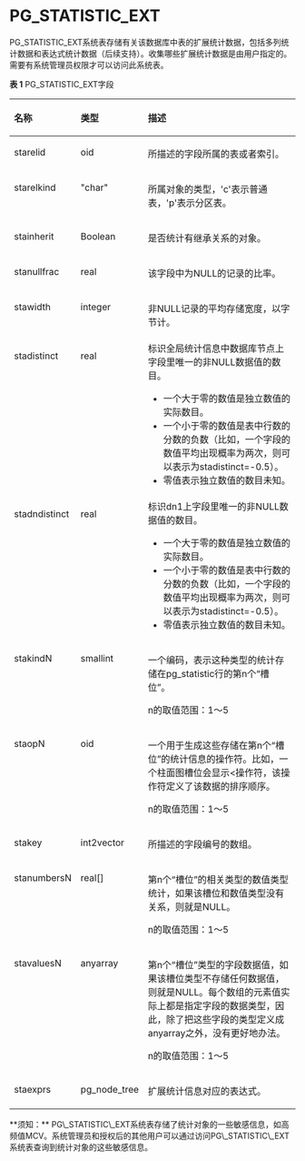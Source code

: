 # PG\_STATISTIC\_EXT<a name="ZH-CN_TOPIC_0289899833"></a>

PG\_STATISTIC\_EXT系统表存储有关该数据库中表的扩展统计数据，包括多列统计数据和表达式统计数据（后续支持）。收集哪些扩展统计数据是由用户指定的。需要有系统管理员权限才可以访问此系统表。

**表 1**  PG\_STATISTIC\_EXT字段

<a name="zh-cn_topic_0283137717_zh-cn_topic_0237122318_zh-cn_topic_0059778435_t409d019781a1464fa35a78496efe5127"></a>
<table><thead align="left"><tr id="zh-cn_topic_0283137717_zh-cn_topic_0237122318_zh-cn_topic_0059778435_r9fa959080f464cda84d3e370c739cedb"><th class="cellrowborder" valign="top" width="18.25%" id="mcps1.2.4.1.1"><p id="zh-cn_topic_0283137717_zh-cn_topic_0237122318_zh-cn_topic_0059778435_a9eeabae9f57146a3b582196fd912e426"><a name="zh-cn_topic_0283137717_zh-cn_topic_0237122318_zh-cn_topic_0059778435_a9eeabae9f57146a3b582196fd912e426"></a><a name="zh-cn_topic_0283137717_zh-cn_topic_0237122318_zh-cn_topic_0059778435_a9eeabae9f57146a3b582196fd912e426"></a>名称</p>
</th>
<th class="cellrowborder" valign="top" width="14.85%" id="mcps1.2.4.1.2"><p id="zh-cn_topic_0283137717_zh-cn_topic_0237122318_zh-cn_topic_0059778435_ae624cb0932be49ebac308d8f7c5ac44d"><a name="zh-cn_topic_0283137717_zh-cn_topic_0237122318_zh-cn_topic_0059778435_ae624cb0932be49ebac308d8f7c5ac44d"></a><a name="zh-cn_topic_0283137717_zh-cn_topic_0237122318_zh-cn_topic_0059778435_ae624cb0932be49ebac308d8f7c5ac44d"></a>类型</p>
</th>
<th class="cellrowborder" valign="top" width="66.9%" id="mcps1.2.4.1.3"><p id="zh-cn_topic_0283137717_zh-cn_topic_0237122318_zh-cn_topic_0059778435_acf2cd5f8256b4f5abd9e302d0ca582fb"><a name="zh-cn_topic_0283137717_zh-cn_topic_0237122318_zh-cn_topic_0059778435_acf2cd5f8256b4f5abd9e302d0ca582fb"></a><a name="zh-cn_topic_0283137717_zh-cn_topic_0237122318_zh-cn_topic_0059778435_acf2cd5f8256b4f5abd9e302d0ca582fb"></a>描述</p>
</th>
</tr>
</thead>
<tbody><tr id="zh-cn_topic_0283137717_zh-cn_topic_0237122318_zh-cn_topic_0059778435_r9df1702564f0488285e85b6175f2f077"><td class="cellrowborder" valign="top" width="18.25%" headers="mcps1.2.4.1.1 "><p id="zh-cn_topic_0283137717_zh-cn_topic_0237122318_zh-cn_topic_0059778435_a955ddb3e3046481f85d60457555bbd47"><a name="zh-cn_topic_0283137717_zh-cn_topic_0237122318_zh-cn_topic_0059778435_a955ddb3e3046481f85d60457555bbd47"></a><a name="zh-cn_topic_0283137717_zh-cn_topic_0237122318_zh-cn_topic_0059778435_a955ddb3e3046481f85d60457555bbd47"></a>starelid</p>
</td>
<td class="cellrowborder" valign="top" width="14.85%" headers="mcps1.2.4.1.2 "><p id="zh-cn_topic_0283137717_zh-cn_topic_0237122318_zh-cn_topic_0059778435_a7369429b087d40dfb246ac6bef7221ef"><a name="zh-cn_topic_0283137717_zh-cn_topic_0237122318_zh-cn_topic_0059778435_a7369429b087d40dfb246ac6bef7221ef"></a><a name="zh-cn_topic_0283137717_zh-cn_topic_0237122318_zh-cn_topic_0059778435_a7369429b087d40dfb246ac6bef7221ef"></a>oid</p>
</td>
<td class="cellrowborder" valign="top" width="66.9%" headers="mcps1.2.4.1.3 "><p id="zh-cn_topic_0283137717_zh-cn_topic_0237122318_zh-cn_topic_0059778435_a9f44d7fc88174a08a4fd18e69a06db8a"><a name="zh-cn_topic_0283137717_zh-cn_topic_0237122318_zh-cn_topic_0059778435_a9f44d7fc88174a08a4fd18e69a06db8a"></a><a name="zh-cn_topic_0283137717_zh-cn_topic_0237122318_zh-cn_topic_0059778435_a9f44d7fc88174a08a4fd18e69a06db8a"></a>所描述的字段所属的表或者索引。</p>
</td>
</tr>
<tr id="zh-cn_topic_0283137717_zh-cn_topic_0237122318_zh-cn_topic_0059778435_r36a6830d24b94cdcadbf8c3cd45ca3f8"><td class="cellrowborder" valign="top" width="18.25%" headers="mcps1.2.4.1.1 "><p id="zh-cn_topic_0283137717_zh-cn_topic_0237122318_zh-cn_topic_0059778435_a79be0e463c26402bbc3e8eb971e291c7"><a name="zh-cn_topic_0283137717_zh-cn_topic_0237122318_zh-cn_topic_0059778435_a79be0e463c26402bbc3e8eb971e291c7"></a><a name="zh-cn_topic_0283137717_zh-cn_topic_0237122318_zh-cn_topic_0059778435_a79be0e463c26402bbc3e8eb971e291c7"></a>starelkind</p>
</td>
<td class="cellrowborder" valign="top" width="14.85%" headers="mcps1.2.4.1.2 "><p id="zh-cn_topic_0283137717_zh-cn_topic_0237122318_zh-cn_topic_0059778435_a00a2a7fecca24f9b987302851e4ab7f5"><a name="zh-cn_topic_0283137717_zh-cn_topic_0237122318_zh-cn_topic_0059778435_a00a2a7fecca24f9b987302851e4ab7f5"></a><a name="zh-cn_topic_0283137717_zh-cn_topic_0237122318_zh-cn_topic_0059778435_a00a2a7fecca24f9b987302851e4ab7f5"></a>"char"</p>
</td>
<td class="cellrowborder" valign="top" width="66.9%" headers="mcps1.2.4.1.3 "><p id="zh-cn_topic_0283137717_zh-cn_topic_0237122318_zh-cn_topic_0059778435_a98eb7d8b50fb42b9878912f0aeb0b1d3"><a name="zh-cn_topic_0283137717_zh-cn_topic_0237122318_zh-cn_topic_0059778435_a98eb7d8b50fb42b9878912f0aeb0b1d3"></a><a name="zh-cn_topic_0283137717_zh-cn_topic_0237122318_zh-cn_topic_0059778435_a98eb7d8b50fb42b9878912f0aeb0b1d3"></a>所属对象的类型，'c'表示普通表，'p'表示分区表。</p>
</td>
</tr>
<tr id="zh-cn_topic_0283137717_zh-cn_topic_0237122318_zh-cn_topic_0059778435_rd3f705c2468a4c718249d404e7951cdc"><td class="cellrowborder" valign="top" width="18.25%" headers="mcps1.2.4.1.1 "><p id="zh-cn_topic_0283137717_zh-cn_topic_0237122318_zh-cn_topic_0059778435_a53b9c37b7d484e23b0e67472ce1e55ea"><a name="zh-cn_topic_0283137717_zh-cn_topic_0237122318_zh-cn_topic_0059778435_a53b9c37b7d484e23b0e67472ce1e55ea"></a><a name="zh-cn_topic_0283137717_zh-cn_topic_0237122318_zh-cn_topic_0059778435_a53b9c37b7d484e23b0e67472ce1e55ea"></a>stainherit</p>
</td>
<td class="cellrowborder" valign="top" width="14.85%" headers="mcps1.2.4.1.2 "><p id="zh-cn_topic_0283137717_zh-cn_topic_0237122318_zh-cn_topic_0059778435_a2128c6cb0f8d427f838e4dfd5482497a"><a name="zh-cn_topic_0283137717_zh-cn_topic_0237122318_zh-cn_topic_0059778435_a2128c6cb0f8d427f838e4dfd5482497a"></a><a name="zh-cn_topic_0283137717_zh-cn_topic_0237122318_zh-cn_topic_0059778435_a2128c6cb0f8d427f838e4dfd5482497a"></a><span id="zh-cn_topic_0283137717_zh-cn_topic_0237122318_text2650327152810"><a name="zh-cn_topic_0283137717_zh-cn_topic_0237122318_text2650327152810"></a><a name="zh-cn_topic_0283137717_zh-cn_topic_0237122318_text2650327152810"></a>Boolean</span></p>
</td>
<td class="cellrowborder" valign="top" width="66.9%" headers="mcps1.2.4.1.3 "><p id="zh-cn_topic_0283137717_zh-cn_topic_0237122318_zh-cn_topic_0059778435_a5aeb7ef6af0b497bacfecde8a757c992"><a name="zh-cn_topic_0283137717_zh-cn_topic_0237122318_zh-cn_topic_0059778435_a5aeb7ef6af0b497bacfecde8a757c992"></a><a name="zh-cn_topic_0283137717_zh-cn_topic_0237122318_zh-cn_topic_0059778435_a5aeb7ef6af0b497bacfecde8a757c992"></a>是否统计有继承关系的对象。</p>
</td>
</tr>
<tr id="zh-cn_topic_0283137717_zh-cn_topic_0237122318_zh-cn_topic_0059778435_r025ddb4ad4f446f4905a0df32f51ea68"><td class="cellrowborder" valign="top" width="18.25%" headers="mcps1.2.4.1.1 "><p id="zh-cn_topic_0283137717_zh-cn_topic_0237122318_zh-cn_topic_0059778435_ac13af8a0cde44a79aefc3967921c3e53"><a name="zh-cn_topic_0283137717_zh-cn_topic_0237122318_zh-cn_topic_0059778435_ac13af8a0cde44a79aefc3967921c3e53"></a><a name="zh-cn_topic_0283137717_zh-cn_topic_0237122318_zh-cn_topic_0059778435_ac13af8a0cde44a79aefc3967921c3e53"></a>stanullfrac</p>
</td>
<td class="cellrowborder" valign="top" width="14.85%" headers="mcps1.2.4.1.2 "><p id="zh-cn_topic_0283137717_zh-cn_topic_0237122318_zh-cn_topic_0059778435_ab8a7294170364af5801a06f663c0126d"><a name="zh-cn_topic_0283137717_zh-cn_topic_0237122318_zh-cn_topic_0059778435_ab8a7294170364af5801a06f663c0126d"></a><a name="zh-cn_topic_0283137717_zh-cn_topic_0237122318_zh-cn_topic_0059778435_ab8a7294170364af5801a06f663c0126d"></a>real</p>
</td>
<td class="cellrowborder" valign="top" width="66.9%" headers="mcps1.2.4.1.3 "><p id="zh-cn_topic_0283137717_zh-cn_topic_0237122318_zh-cn_topic_0059778435_afeda68a6a9b04e1ca4acb5752f35caa9"><a name="zh-cn_topic_0283137717_zh-cn_topic_0237122318_zh-cn_topic_0059778435_afeda68a6a9b04e1ca4acb5752f35caa9"></a><a name="zh-cn_topic_0283137717_zh-cn_topic_0237122318_zh-cn_topic_0059778435_afeda68a6a9b04e1ca4acb5752f35caa9"></a>该字段中为NULL的记录的比率。</p>
</td>
</tr>
<tr id="zh-cn_topic_0283137717_zh-cn_topic_0237122318_zh-cn_topic_0059778435_r177bec5ced3047caa402dee55e836ac1"><td class="cellrowborder" valign="top" width="18.25%" headers="mcps1.2.4.1.1 "><p id="zh-cn_topic_0283137717_zh-cn_topic_0237122318_zh-cn_topic_0059778435_a290918dac5a44775b1e8b4d8a75c2205"><a name="zh-cn_topic_0283137717_zh-cn_topic_0237122318_zh-cn_topic_0059778435_a290918dac5a44775b1e8b4d8a75c2205"></a><a name="zh-cn_topic_0283137717_zh-cn_topic_0237122318_zh-cn_topic_0059778435_a290918dac5a44775b1e8b4d8a75c2205"></a>stawidth</p>
</td>
<td class="cellrowborder" valign="top" width="14.85%" headers="mcps1.2.4.1.2 "><p id="zh-cn_topic_0283137717_zh-cn_topic_0237122318_zh-cn_topic_0059778435_a79eb4132051a4623a29780b2f237f001"><a name="zh-cn_topic_0283137717_zh-cn_topic_0237122318_zh-cn_topic_0059778435_a79eb4132051a4623a29780b2f237f001"></a><a name="zh-cn_topic_0283137717_zh-cn_topic_0237122318_zh-cn_topic_0059778435_a79eb4132051a4623a29780b2f237f001"></a>integer</p>
</td>
<td class="cellrowborder" valign="top" width="66.9%" headers="mcps1.2.4.1.3 "><p id="zh-cn_topic_0283137717_zh-cn_topic_0237122318_zh-cn_topic_0059778435_ae28f9be04e1a4387a64cf9c9b8e12f17"><a name="zh-cn_topic_0283137717_zh-cn_topic_0237122318_zh-cn_topic_0059778435_ae28f9be04e1a4387a64cf9c9b8e12f17"></a><a name="zh-cn_topic_0283137717_zh-cn_topic_0237122318_zh-cn_topic_0059778435_ae28f9be04e1a4387a64cf9c9b8e12f17"></a>非NULL记录的平均存储宽度，以字节计。</p>
</td>
</tr>
<tr id="zh-cn_topic_0283137717_zh-cn_topic_0237122318_zh-cn_topic_0059778435_r2191dc87ee0942c38c686cfd3c144562"><td class="cellrowborder" valign="top" width="18.25%" headers="mcps1.2.4.1.1 "><p id="zh-cn_topic_0283137717_zh-cn_topic_0237122318_zh-cn_topic_0059778435_aa4e05bbc143b45f4a2c8613271357054"><a name="zh-cn_topic_0283137717_zh-cn_topic_0237122318_zh-cn_topic_0059778435_aa4e05bbc143b45f4a2c8613271357054"></a><a name="zh-cn_topic_0283137717_zh-cn_topic_0237122318_zh-cn_topic_0059778435_aa4e05bbc143b45f4a2c8613271357054"></a>stadistinct</p>
</td>
<td class="cellrowborder" valign="top" width="14.85%" headers="mcps1.2.4.1.2 "><p id="zh-cn_topic_0283137717_zh-cn_topic_0237122318_zh-cn_topic_0059778435_a932556b873fd4bc9a0d32d296b4fce67"><a name="zh-cn_topic_0283137717_zh-cn_topic_0237122318_zh-cn_topic_0059778435_a932556b873fd4bc9a0d32d296b4fce67"></a><a name="zh-cn_topic_0283137717_zh-cn_topic_0237122318_zh-cn_topic_0059778435_a932556b873fd4bc9a0d32d296b4fce67"></a>real</p>
</td>
<td class="cellrowborder" valign="top" width="66.9%" headers="mcps1.2.4.1.3 "><div class="p" id="zh-cn_topic_0283137717_zh-cn_topic_0237122318_zh-cn_topic_0059778435_a989b7d2a7cf742ddb9d5b5254032b768"><a name="zh-cn_topic_0283137717_zh-cn_topic_0237122318_zh-cn_topic_0059778435_a989b7d2a7cf742ddb9d5b5254032b768"></a><a name="zh-cn_topic_0283137717_zh-cn_topic_0237122318_zh-cn_topic_0059778435_a989b7d2a7cf742ddb9d5b5254032b768"></a>标识全局统计信息中数据库节点上字段里唯一的非NULL数据值的数目。<a name="zh-cn_topic_0283137717_zh-cn_topic_0237122318_zh-cn_topic_0059778435_u91e07d873c3e4ee1a23ac5f11436835a"></a><a name="zh-cn_topic_0283137717_zh-cn_topic_0237122318_zh-cn_topic_0059778435_u91e07d873c3e4ee1a23ac5f11436835a"></a><ul id="zh-cn_topic_0283137717_zh-cn_topic_0237122318_zh-cn_topic_0059778435_u91e07d873c3e4ee1a23ac5f11436835a"><li>一个大于零的数值是独立数值的实际数目。</li><li>一个小于零的数值是表中行数的分数的负数（比如，一个字段的数值平均出现概率为两次，则可以表示为stadistinct=-0.5）。</li><li>零值表示独立数值的数目未知。</li></ul>
</div>
</td>
</tr>
<tr id="zh-cn_topic_0283137717_zh-cn_topic_0237122318_row64543474101134"><td class="cellrowborder" valign="top" width="18.25%" headers="mcps1.2.4.1.1 "><p id="zh-cn_topic_0283137717_zh-cn_topic_0237122318_p8695731101136"><a name="zh-cn_topic_0283137717_zh-cn_topic_0237122318_p8695731101136"></a><a name="zh-cn_topic_0283137717_zh-cn_topic_0237122318_p8695731101136"></a>stadndistinct</p>
</td>
<td class="cellrowborder" valign="top" width="14.85%" headers="mcps1.2.4.1.2 "><p id="zh-cn_topic_0283137717_zh-cn_topic_0237122318_p33265624101136"><a name="zh-cn_topic_0283137717_zh-cn_topic_0237122318_p33265624101136"></a><a name="zh-cn_topic_0283137717_zh-cn_topic_0237122318_p33265624101136"></a>real</p>
</td>
<td class="cellrowborder" valign="top" width="66.9%" headers="mcps1.2.4.1.3 "><div class="p" id="zh-cn_topic_0283137717_zh-cn_topic_0237122318_p10161009101136"><a name="zh-cn_topic_0283137717_zh-cn_topic_0237122318_p10161009101136"></a><a name="zh-cn_topic_0283137717_zh-cn_topic_0237122318_p10161009101136"></a>标识dn1上字段里唯一的非NULL数据值的数目。<a name="zh-cn_topic_0283137717_zh-cn_topic_0237122318_ul24340221101136"></a><a name="zh-cn_topic_0283137717_zh-cn_topic_0237122318_ul24340221101136"></a><ul id="zh-cn_topic_0283137717_zh-cn_topic_0237122318_ul24340221101136"><li>一个大于零的数值是独立数值的实际数目。</li><li>一个小于零的数值是表中行数的分数的负数（比如，一个字段的数值平均出现概率为两次，则可以表示为stadistinct=-0.5）。</li><li>零值表示独立数值的数目未知。</li></ul>
</div>
</td>
</tr>
<tr id="zh-cn_topic_0283137717_zh-cn_topic_0237122318_zh-cn_topic_0059778435_r98f7baf6506045218e022e589d7a5db4"><td class="cellrowborder" valign="top" width="18.25%" headers="mcps1.2.4.1.1 "><p id="zh-cn_topic_0283137717_zh-cn_topic_0237122318_zh-cn_topic_0059778435_a4aa911f0d13843a9bf4388b5da4d54b1"><a name="zh-cn_topic_0283137717_zh-cn_topic_0237122318_zh-cn_topic_0059778435_a4aa911f0d13843a9bf4388b5da4d54b1"></a><a name="zh-cn_topic_0283137717_zh-cn_topic_0237122318_zh-cn_topic_0059778435_a4aa911f0d13843a9bf4388b5da4d54b1"></a>stakindN</p>
</td>
<td class="cellrowborder" valign="top" width="14.85%" headers="mcps1.2.4.1.2 "><p id="zh-cn_topic_0283137717_zh-cn_topic_0237122318_zh-cn_topic_0059778435_a5eb6b5d448244e03838d3af894f7e9dd"><a name="zh-cn_topic_0283137717_zh-cn_topic_0237122318_zh-cn_topic_0059778435_a5eb6b5d448244e03838d3af894f7e9dd"></a><a name="zh-cn_topic_0283137717_zh-cn_topic_0237122318_zh-cn_topic_0059778435_a5eb6b5d448244e03838d3af894f7e9dd"></a>smallint</p>
</td>
<td class="cellrowborder" valign="top" width="66.9%" headers="mcps1.2.4.1.3 "><p id="zh-cn_topic_0283137717_zh-cn_topic_0237122318_zh-cn_topic_0059778435_a5365d5af63e3431d84dff029066364aa"><a name="zh-cn_topic_0283137717_zh-cn_topic_0237122318_zh-cn_topic_0059778435_a5365d5af63e3431d84dff029066364aa"></a><a name="zh-cn_topic_0283137717_zh-cn_topic_0237122318_zh-cn_topic_0059778435_a5365d5af63e3431d84dff029066364aa"></a>一个编码，表示这种类型的统计存储在pg_statistic行的第n个“槽位”。</p>
<p id="zh-cn_topic_0283137717_zh-cn_topic_0237122318_zh-cn_topic_0059778435_ac5c496909b1f4d6c8ec50554f07fcb61"><a name="zh-cn_topic_0283137717_zh-cn_topic_0237122318_zh-cn_topic_0059778435_ac5c496909b1f4d6c8ec50554f07fcb61"></a><a name="zh-cn_topic_0283137717_zh-cn_topic_0237122318_zh-cn_topic_0059778435_ac5c496909b1f4d6c8ec50554f07fcb61"></a>n的取值范围：1～5</p>
</td>
</tr>
<tr id="zh-cn_topic_0283137717_zh-cn_topic_0237122318_zh-cn_topic_0059778435_r1c1ecde97bb74a9fb200f6fad02028d3"><td class="cellrowborder" valign="top" width="18.25%" headers="mcps1.2.4.1.1 "><p id="zh-cn_topic_0283137717_zh-cn_topic_0237122318_zh-cn_topic_0059778435_ac443e0ee07cb448bb0f13de10253dd97"><a name="zh-cn_topic_0283137717_zh-cn_topic_0237122318_zh-cn_topic_0059778435_ac443e0ee07cb448bb0f13de10253dd97"></a><a name="zh-cn_topic_0283137717_zh-cn_topic_0237122318_zh-cn_topic_0059778435_ac443e0ee07cb448bb0f13de10253dd97"></a>staopN</p>
</td>
<td class="cellrowborder" valign="top" width="14.85%" headers="mcps1.2.4.1.2 "><p id="zh-cn_topic_0283137717_zh-cn_topic_0237122318_zh-cn_topic_0059778435_a12def3ebb81a487b9d79d93e16bddf3e"><a name="zh-cn_topic_0283137717_zh-cn_topic_0237122318_zh-cn_topic_0059778435_a12def3ebb81a487b9d79d93e16bddf3e"></a><a name="zh-cn_topic_0283137717_zh-cn_topic_0237122318_zh-cn_topic_0059778435_a12def3ebb81a487b9d79d93e16bddf3e"></a>oid</p>
</td>
<td class="cellrowborder" valign="top" width="66.9%" headers="mcps1.2.4.1.3 "><p id="zh-cn_topic_0283137717_zh-cn_topic_0237122318_zh-cn_topic_0059778435_a44755e714cb24f8f8cc795359927664f"><a name="zh-cn_topic_0283137717_zh-cn_topic_0237122318_zh-cn_topic_0059778435_a44755e714cb24f8f8cc795359927664f"></a><a name="zh-cn_topic_0283137717_zh-cn_topic_0237122318_zh-cn_topic_0059778435_a44755e714cb24f8f8cc795359927664f"></a>一个用于生成这些存储在第n个“槽位”的统计信息的操作符。比如，一个柱面图槽位会显示&lt;操作符，该操作符定义了该数据的排序顺序。</p>
<p id="zh-cn_topic_0283137717_zh-cn_topic_0237122318_zh-cn_topic_0059778435_a5c5f6a7e9d184ec68c46497cd81ea839"><a name="zh-cn_topic_0283137717_zh-cn_topic_0237122318_zh-cn_topic_0059778435_a5c5f6a7e9d184ec68c46497cd81ea839"></a><a name="zh-cn_topic_0283137717_zh-cn_topic_0237122318_zh-cn_topic_0059778435_a5c5f6a7e9d184ec68c46497cd81ea839"></a>n的取值范围：1～5</p>
</td>
</tr>
<tr id="zh-cn_topic_0283137717_zh-cn_topic_0237122318_row38308723172423"><td class="cellrowborder" valign="top" width="18.25%" headers="mcps1.2.4.1.1 "><p id="zh-cn_topic_0283137717_zh-cn_topic_0237122318_p48981074172425"><a name="zh-cn_topic_0283137717_zh-cn_topic_0237122318_p48981074172425"></a><a name="zh-cn_topic_0283137717_zh-cn_topic_0237122318_p48981074172425"></a>stakey</p>
</td>
<td class="cellrowborder" valign="top" width="14.85%" headers="mcps1.2.4.1.2 "><p id="zh-cn_topic_0283137717_zh-cn_topic_0237122318_p8044056172425"><a name="zh-cn_topic_0283137717_zh-cn_topic_0237122318_p8044056172425"></a><a name="zh-cn_topic_0283137717_zh-cn_topic_0237122318_p8044056172425"></a>int2vector</p>
</td>
<td class="cellrowborder" valign="top" width="66.9%" headers="mcps1.2.4.1.3 "><p id="zh-cn_topic_0283137717_zh-cn_topic_0237122318_p47588770172425"><a name="zh-cn_topic_0283137717_zh-cn_topic_0237122318_p47588770172425"></a><a name="zh-cn_topic_0283137717_zh-cn_topic_0237122318_p47588770172425"></a>所描述的字段编号的数组。</p>
</td>
</tr>
<tr id="zh-cn_topic_0283137717_zh-cn_topic_0237122318_zh-cn_topic_0059778435_rd937c41f991747229f15692544661271"><td class="cellrowborder" valign="top" width="18.25%" headers="mcps1.2.4.1.1 "><p id="zh-cn_topic_0283137717_zh-cn_topic_0237122318_zh-cn_topic_0059778435_a25708fbea4b84d939798fd39743a01cf"><a name="zh-cn_topic_0283137717_zh-cn_topic_0237122318_zh-cn_topic_0059778435_a25708fbea4b84d939798fd39743a01cf"></a><a name="zh-cn_topic_0283137717_zh-cn_topic_0237122318_zh-cn_topic_0059778435_a25708fbea4b84d939798fd39743a01cf"></a>stanumbersN</p>
</td>
<td class="cellrowborder" valign="top" width="14.85%" headers="mcps1.2.4.1.2 "><p id="zh-cn_topic_0283137717_zh-cn_topic_0237122318_zh-cn_topic_0059778435_a196b52aae5654409acac8732ce22e96f"><a name="zh-cn_topic_0283137717_zh-cn_topic_0237122318_zh-cn_topic_0059778435_a196b52aae5654409acac8732ce22e96f"></a><a name="zh-cn_topic_0283137717_zh-cn_topic_0237122318_zh-cn_topic_0059778435_a196b52aae5654409acac8732ce22e96f"></a>real[]</p>
</td>
<td class="cellrowborder" valign="top" width="66.9%" headers="mcps1.2.4.1.3 "><p id="zh-cn_topic_0283137717_zh-cn_topic_0237122318_zh-cn_topic_0059778435_ab079b76c7d724408ba5b2f954d1c266e"><a name="zh-cn_topic_0283137717_zh-cn_topic_0237122318_zh-cn_topic_0059778435_ab079b76c7d724408ba5b2f954d1c266e"></a><a name="zh-cn_topic_0283137717_zh-cn_topic_0237122318_zh-cn_topic_0059778435_ab079b76c7d724408ba5b2f954d1c266e"></a>第n个“槽位”的相关类型的数值类型统计，如果该槽位和数值类型没有关系，则就是NULL。</p>
<p id="zh-cn_topic_0283137717_zh-cn_topic_0237122318_zh-cn_topic_0059778435_a41bece846b124658a81180c495395221"><a name="zh-cn_topic_0283137717_zh-cn_topic_0237122318_zh-cn_topic_0059778435_a41bece846b124658a81180c495395221"></a><a name="zh-cn_topic_0283137717_zh-cn_topic_0237122318_zh-cn_topic_0059778435_a41bece846b124658a81180c495395221"></a>n的取值范围：1～5</p>
</td>
</tr>
<tr id="zh-cn_topic_0283137717_zh-cn_topic_0237122318_zh-cn_topic_0059778435_rb5da6f8a0b0e403e9f204de5f2ef0c07"><td class="cellrowborder" valign="top" width="18.25%" headers="mcps1.2.4.1.1 "><p id="zh-cn_topic_0283137717_zh-cn_topic_0237122318_zh-cn_topic_0059778435_a082e8c0a15734dd6a41c80161b65b997"><a name="zh-cn_topic_0283137717_zh-cn_topic_0237122318_zh-cn_topic_0059778435_a082e8c0a15734dd6a41c80161b65b997"></a><a name="zh-cn_topic_0283137717_zh-cn_topic_0237122318_zh-cn_topic_0059778435_a082e8c0a15734dd6a41c80161b65b997"></a>stavaluesN</p>
</td>
<td class="cellrowborder" valign="top" width="14.85%" headers="mcps1.2.4.1.2 "><p id="zh-cn_topic_0283137717_zh-cn_topic_0237122318_zh-cn_topic_0059778435_aac870a7d0e0d4f519dbe86df30d92577"><a name="zh-cn_topic_0283137717_zh-cn_topic_0237122318_zh-cn_topic_0059778435_aac870a7d0e0d4f519dbe86df30d92577"></a><a name="zh-cn_topic_0283137717_zh-cn_topic_0237122318_zh-cn_topic_0059778435_aac870a7d0e0d4f519dbe86df30d92577"></a>anyarray</p>
</td>
<td class="cellrowborder" valign="top" width="66.9%" headers="mcps1.2.4.1.3 "><p id="zh-cn_topic_0283137717_zh-cn_topic_0237122318_zh-cn_topic_0059778435_a94f2d0ee326349f5ada8c338724e159b"><a name="zh-cn_topic_0283137717_zh-cn_topic_0237122318_zh-cn_topic_0059778435_a94f2d0ee326349f5ada8c338724e159b"></a><a name="zh-cn_topic_0283137717_zh-cn_topic_0237122318_zh-cn_topic_0059778435_a94f2d0ee326349f5ada8c338724e159b"></a>第n个“槽位”类型的字段数据值，如果该槽位类型不存储任何数据值，则就是NULL。每个数组的元素值实际上都是指定字段的数据类型，因此，除了把这些字段的类型定义成anyarray之外，没有更好地办法。</p>
<p id="zh-cn_topic_0283137717_zh-cn_topic_0237122318_zh-cn_topic_0059778435_a8985e770dcd34a5f8c9196a22699cd23"><a name="zh-cn_topic_0283137717_zh-cn_topic_0237122318_zh-cn_topic_0059778435_a8985e770dcd34a5f8c9196a22699cd23"></a><a name="zh-cn_topic_0283137717_zh-cn_topic_0237122318_zh-cn_topic_0059778435_a8985e770dcd34a5f8c9196a22699cd23"></a>n的取值范围：1～5</p>
</td>
</tr>
<tr id="zh-cn_topic_0283137717_zh-cn_topic_0237122318_row1590511431613"><td class="cellrowborder" valign="top" width="18.25%" headers="mcps1.2.4.1.1 "><p id="zh-cn_topic_0283137717_zh-cn_topic_0237122318_p2905181401614"><a name="zh-cn_topic_0283137717_zh-cn_topic_0237122318_p2905181401614"></a><a name="zh-cn_topic_0283137717_zh-cn_topic_0237122318_p2905181401614"></a>staexprs</p>
</td>
<td class="cellrowborder" valign="top" width="14.85%" headers="mcps1.2.4.1.2 "><p id="zh-cn_topic_0283137717_zh-cn_topic_0237122318_p3905111491616"><a name="zh-cn_topic_0283137717_zh-cn_topic_0237122318_p3905111491616"></a><a name="zh-cn_topic_0283137717_zh-cn_topic_0237122318_p3905111491616"></a>pg_node_tree</p>
</td>
<td class="cellrowborder" valign="top" width="66.9%" headers="mcps1.2.4.1.3 "><p id="zh-cn_topic_0283137717_zh-cn_topic_0237122318_p5062986022442"><a name="zh-cn_topic_0283137717_zh-cn_topic_0237122318_p5062986022442"></a><a name="zh-cn_topic_0283137717_zh-cn_topic_0237122318_p5062986022442"></a>扩展统计信息对应的表达式。</p>
</td>
</tr>
</tbody>
</table>
 **须知：** 
PG\_STATISTIC\_EXT系统表存储了统计对象的一些敏感信息，如高频值MCV。系统管理员和授权后的其他用户可以通过访问PG\_STATISTIC\_EXT系统表查询到统计对象的这些敏感信息。